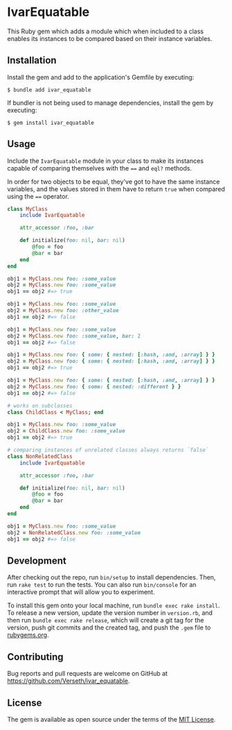 # IvarEquatable

This Ruby gem which adds a module which when included to a class enables its instances to be compared based on their instance variables.

## Installation

Install the gem and add to the application's Gemfile by executing:

    $ bundle add ivar_equatable

If bundler is not being used to manage dependencies, install the gem by executing:

    $ gem install ivar_equatable

## Usage

Include the `IvarEquatable` module in your class to make its
instances capable of comparing themselves with the `==` and `eql?` methods.

In order for two objects to be equal, they've got to have
the same instance variables, and the values stored in them have to return
`true` when compared using the `==` operator.

```rb
class MyClass
    include IvarEquatable

    attr_accessor :foo, :bar

    def initialize(foo: nil, bar: nil)
        @foo = foo
        @bar = bar
    end
end

obj1 = MyClass.new foo: :some_value
obj2 = MyClass.new foo: :some_value
obj1 == obj2 #=> true

obj1 = MyClass.new foo: :some_value
obj2 = MyClass.new foo: :other_value
obj1 == obj2 #=> false

obj1 = MyClass.new foo: :some_value
obj2 = MyClass.new foo: :some_value, bar: 2
obj1 == obj2 #=> false

obj1 = MyClass.new foo: { some: { nested: [:hash, :and, :array] } }
obj2 = MyClass.new foo: { some: { nested: [:hash, :and, :array] } }
obj1 == obj2 #=> true

obj1 = MyClass.new foo: { some: { nested: [:hash, :and, :array] } }
obj2 = MyClass.new foo: { some: { nested: :different } }
obj1 == obj2 #=> false

# works on subclasses
class ChildClass < MyClass; end

obj1 = MyClass.new foo: :some_value
obj2 = ChildClass.new foo: :some_value
obj1 == obj2 #=> true

# comparing instances of unrelated classes always returns `false`
class NonRelatedClass
    include IvarEquatable

    attr_accessor :foo, :bar

    def initialize(foo: nil, bar: nil)
        @foo = foo
        @bar = bar
    end
end

obj1 = MyClass.new foo: :some_value
obj2 = NonRelatedClass.new foo: :some_value
obj1 == obj2 #=> false
```

## Development

After checking out the repo, run `bin/setup` to install dependencies. Then, run `rake test` to run the tests. You can also run `bin/console` for an interactive prompt that will allow you to experiment.

To install this gem onto your local machine, run `bundle exec rake install`. To release a new version, update the version number in `version.rb`, and then run `bundle exec rake release`, which will create a git tag for the version, push git commits and the created tag, and push the `.gem` file to [rubygems.org](https://rubygems.org).

## Contributing

Bug reports and pull requests are welcome on GitHub at https://github.com/Verseth/ivar_equatable.

## License

The gem is available as open source under the terms of the [MIT License](https://opensource.org/licenses/MIT).

